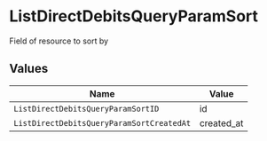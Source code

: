 # ListDirectDebitsQueryParamSort

Field of resource to sort by


## Values

| Name                                      | Value                                     |
| ----------------------------------------- | ----------------------------------------- |
| `ListDirectDebitsQueryParamSortID`        | id                                        |
| `ListDirectDebitsQueryParamSortCreatedAt` | created_at                                |